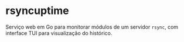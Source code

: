 # rsyncuptime
Serviço web em Go para monitorar módulos de um servidor `rsync`, com interface TUI para visualização do histórico.
